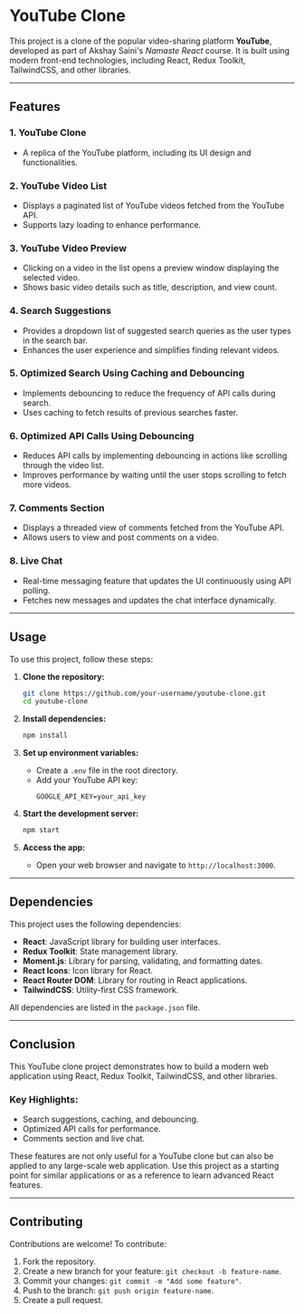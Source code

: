 # YouTube Clone

This project is a clone of the popular video-sharing platform **YouTube**, developed as part of Akshay Saini's *Namaste React* course. It is built using modern front-end technologies, including React, Redux Toolkit, TailwindCSS, and other libraries.

---

## Features

### 1. **YouTube Clone**
- A replica of the YouTube platform, including its UI design and functionalities.

### 2. **YouTube Video List**
- Displays a paginated list of YouTube videos fetched from the YouTube API.
- Supports lazy loading to enhance performance.

### 3. **YouTube Video Preview**
- Clicking on a video in the list opens a preview window displaying the selected video.
- Shows basic video details such as title, description, and view count.

### 4. **Search Suggestions**
- Provides a dropdown list of suggested search queries as the user types in the search bar.
- Enhances the user experience and simplifies finding relevant videos.

### 5. **Optimized Search Using Caching and Debouncing**
- Implements debouncing to reduce the frequency of API calls during search.
- Uses caching to fetch results of previous searches faster.

### 6. **Optimized API Calls Using Debouncing**
- Reduces API calls by implementing debouncing in actions like scrolling through the video list.
- Improves performance by waiting until the user stops scrolling to fetch more videos.

### 7. **Comments Section**
- Displays a threaded view of comments fetched from the YouTube API.
- Allows users to view and post comments on a video.

### 8. **Live Chat**
- Real-time messaging feature that updates the UI continuously using API polling.
- Fetches new messages and updates the chat interface dynamically.

---

## Usage

To use this project, follow these steps:

1. **Clone the repository:**
   ```bash
   git clone https://github.com/your-username/youtube-clone.git
   cd youtube-clone
   ```

2. **Install dependencies:**
   ```bash
   npm install
   ```

3. **Set up environment variables:**
   - Create a `.env` file in the root directory.
   - Add your YouTube API key:
     ```env
     GOOGLE_API_KEY=your_api_key
     ```

4. **Start the development server:**
   ```bash
   npm start
   ```

5. **Access the app:**
   - Open your web browser and navigate to `http://localhost:3000`.

---

## Dependencies

This project uses the following dependencies:

- **React**: JavaScript library for building user interfaces.
- **Redux Toolkit**: State management library.
- **Moment.js**: Library for parsing, validating, and formatting dates.
- **React Icons**: Icon library for React.
- **React Router DOM**: Library for routing in React applications.
- **TailwindCSS**: Utility-first CSS framework.

All dependencies are listed in the `package.json` file.

---

## Conclusion

This YouTube clone project demonstrates how to build a modern web application using React, Redux Toolkit, TailwindCSS, and other libraries. 

### Key Highlights:
- Search suggestions, caching, and debouncing.
- Optimized API calls for performance.
- Comments section and live chat.

These features are not only useful for a YouTube clone but can also be applied to any large-scale web application. Use this project as a starting point for similar applications or as a reference to learn advanced React features.

---

## Contributing

Contributions are welcome! To contribute:

1. Fork the repository.
2. Create a new branch for your feature: `git checkout -b feature-name`.
3. Commit your changes: `git commit -m "Add some feature"`.
4. Push to the branch: `git push origin feature-name`.
5. Create a pull request.
